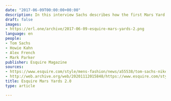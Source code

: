 ```yaml
---
date: "2017-06-09T00:00:00+00:00"
description: In this interview Sachs describes how the first Mars Yard Sneakers came to be and how the re-release was an opportunity to fix things he found embarrasing.
draft: false
images:
- https://erl.one/archive/2017-06-09-esquire-mars-yards-2.png
language: en
people:
- Tom Sachs
- Howie Kahn
- Alex French
- Mark Parker
publisher: Esquire Magazine
sources:
- https://www.esquire.com/style/mens-fashion/news/a55538/tom-sachs-nike-mars-yard/
- http://web.archive.org/web/20201112015848/https://www.esquire.com/style/mens-fashion/news/a55538/tom-sachs-nike-mars-yard/
title: Esquire Mars Yards 2.0
type: article

---
```

